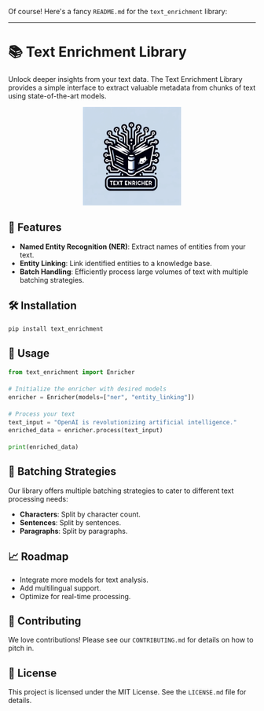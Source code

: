 Of course! Here's a fancy `README.md` for the `text_enrichment` library:

---

# 📚 Text Enrichment Library


Unlock deeper insights from your text data. The Text Enrichment Library provides a simple interface to extract valuable metadata from chunks of text using state-of-the-art models.

<p align="center">
  <img src="./assets/text_enricher_logo.png" width="200">
</p>

## 🚀 Features

- **Named Entity Recognition (NER)**: Extract names of entities from your text.
- **Entity Linking**: Link identified entities to a knowledge base.
- **Batch Handling**: Efficiently process large volumes of text with multiple batching strategies.
  
## 🛠 Installation

```bash
pip install text_enrichment
```

## 🧰 Usage

```python
from text_enrichment import Enricher

# Initialize the enricher with desired models
enricher = Enricher(models=["ner", "entity_linking"])

# Process your text
text_input = "OpenAI is revolutionizing artificial intelligence."
enriched_data = enricher.process(text_input)

print(enriched_data)
```

## 🔄 Batching Strategies

Our library offers multiple batching strategies to cater to different text processing needs:

- **Characters**: Split by character count.
- **Sentences**: Split by sentences.
- **Paragraphs**: Split by paragraphs.

## 📈 Roadmap

- Integrate more models for text analysis.
- Add multilingual support.
- Optimize for real-time processing.

## 🙏 Contributing

We love contributions! Please see our `CONTRIBUTING.md` for details on how to pitch in.

## 📄 License

This project is licensed under the MIT License. See the `LICENSE.md` file for details.